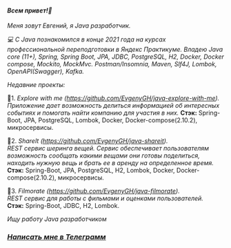 #### _Всем привет!👋_
_Меня зовут Евгений, я Java разработчик._     

_💻 С Java познакомился в конце 2021 года на курсах профессиональной переподготовки в Яндекс Практикуме. 
Владею Java core (11+), Spring, Spring Boot, JPA, JDBC, PostgreSQL, H2, Docker, Docker compose, 
Mockito, MockMvc. Postman/Insomnia, Maven, Slf4J, Lombok, OpenAPI(Swagger), Kafka._

_Недавние проекты:_  

📢1. _Explore with me (https://github.com/EvgenyGH/java-explore-with-me)._  
_Приложение дает возможность делиться информацией об интересных событиях и помогать найти 
компанию для участия в них._
**Стэк:** Spring-Boot, JPA, PostgreSQL, Lombok, Docker, Docker-compose(2.10.2), микросервисы.

📢2. _ShareIt (https://github.com/EvgenyGH/java-shareit)._   
_REST сервис шеринга вещей. Сервис обеспечивает пользователям возможность сообщать какими вещами 
они готовы поделиться, находить нужную вещь и брать ее в аренду на определенное время._  
**Стэк:** Spring-Boot, JPA, PostgreSQL, H2, Lombok, Docker, Docker-compose(2.10.2), микросервисы.

📢3. _Filmorate (https://github.com/EvgenyGH/java-filmorate)._  
_REST сервис для работы с фильмами и оценками пользователей._   
**Стэк:** Spring-Boot, JDBC, H2, Lombok.
  
_Ищу работу Java разработчиком_
### _[Написать мне в Телеграмм](https://t.me/SurkovEV)_
